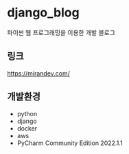# django_blog
파이썬 웹 프로그래밍을 이용한 개발 블로그

## 링크
https://mirandev.com/

## 개발환경
* python
* django
* docker
* aws
* PyCharm Community Edition 2022.1.1

